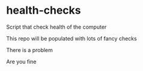 # health-checks
Script that check health of the computer

This repo will be populated with lots of fancy checks 

There is a problem

Are you fine
